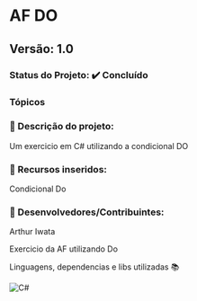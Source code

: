 # AF DO
## Versão: 1.0 
### Status do Projeto: ✔️ Concluído 
### Tópicos 
### 🔹 Descrição do projeto:

Um exercicio em C# utilizando a condicional DO

### 🔹 Recursos inseridos:

Condicional Do

### 🔹 Desenvolvedores/Contribuintes:

Arthur Iwata

Exercicio da AF utilizando Do

Linguagens, dependencias e libs utilizadas 📚

![C#](https://img.shields.io/badge/C%23-239120?style=for-the-badge&logo=c-sharp&logoColor=white) 

